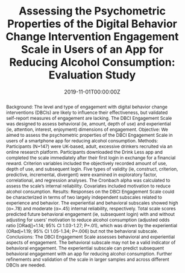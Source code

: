 ---
abstract: "Background: The level and type of engagement with digital behavior change interventions (DBCIs) are likely to influence their effectiveness, but validated self-report measures of engagement are lacking. The DBCI Engagement Scale was designed to assess behavioral (ie, amount, depth of use) and experiential (ie, attention, interest, enjoyment) dimensions of engagement.

Objective: We aimed to assess the psychometric properties of the DBCI Engagement Scale in users of a smartphone app for reducing alcohol consumption.

Methods: Participants (N=147) were UK-based, adult, excessive drinkers recruited via an online research platform. Participants downloaded the Drink Less app and completed the scale immediately after their first login in exchange for a financial reward. Criterion variables included the objectively recorded amount of use, depth of use, and subsequent login. Five types of validity (ie, construct, criterion, predictive, incremental, divergent) were examined in exploratory factor, correlational, and regression analyses. The Cronbach alpha was calculated to assess the scale’s internal reliability. Covariates included motivation to reduce alcohol consumption.

Results: Responses on the DBCI Engagement Scale could be characterized in terms of two largely independent subscales related to experience and behavior. The experiential and behavioral subscales showed high (α=.78) and moderate (α=.45) internal reliability, respectively. Total scale scores predicted future behavioral engagement (ie, subsequent login) with and without adjusting for users’ motivation to reduce alcohol consumption (adjusted odds ratio [ORadj]=1.14; 95% CI 1.03-1.27; P=.01), which was driven by the experiential (ORadj=1.19; 95% CI 1.05-1.34; P=.006) but not the behavioral subscale.

Conclusions: The DBCI Engagement Scale assesses behavioral and experiential aspects of engagement. The behavioral subscale may not be a valid indicator of behavioral engagement. The experiential subscale can predict subsequent behavioral engagement with an app for reducing alcohol consumption. Further refinements and validation of the scale in larger samples and across different DBCIs are needed."
authors: 
- Olga Perski
- Jim Lumsden
- Claire Garnett
- Ann Blandford
- Robert West
- Susan Michie
date: "2019-11-01T00:00:00Z"
doi: ""
featured: false
image:
  caption: ""
  focal_point: ""
  preview_only: false
projects: ""
publication: Journal of Medical Internet Research, 21(11), e16197
publication_short: ""
publication_types:
- "2"
publishDate: ""
slides: ""
summary: ""
tags:
- Source Themes
title: "Assessing the Psychometric Properties of the Digital Behavior Change Intervention Engagement Scale in Users of an App for Reducing Alcohol Consumption: Evaluation Study"
url_code: ""
url_dataset: ""
url_pdf: "https://www.jmir.org/2019/11/e16197/"
url_poster: ""
url_project: ""
url_slides: ""
url_source: ""
url_video: ""
---